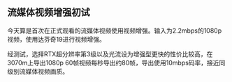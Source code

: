 ## 流媒体视频增强初试

今天算是首次在正式观看的流媒体视频使用视频增强。输入为2.2mbps的1080p视频，使用达芬奇19进行视频增强。

经测试，选择RTX超分辨率第3级以及光流设为增强型更快的性价比较高，在3070m上导出1080p 60帧视频每秒导出约80帧，导出使用10mbps码率，接近同级别流媒体视频画质。